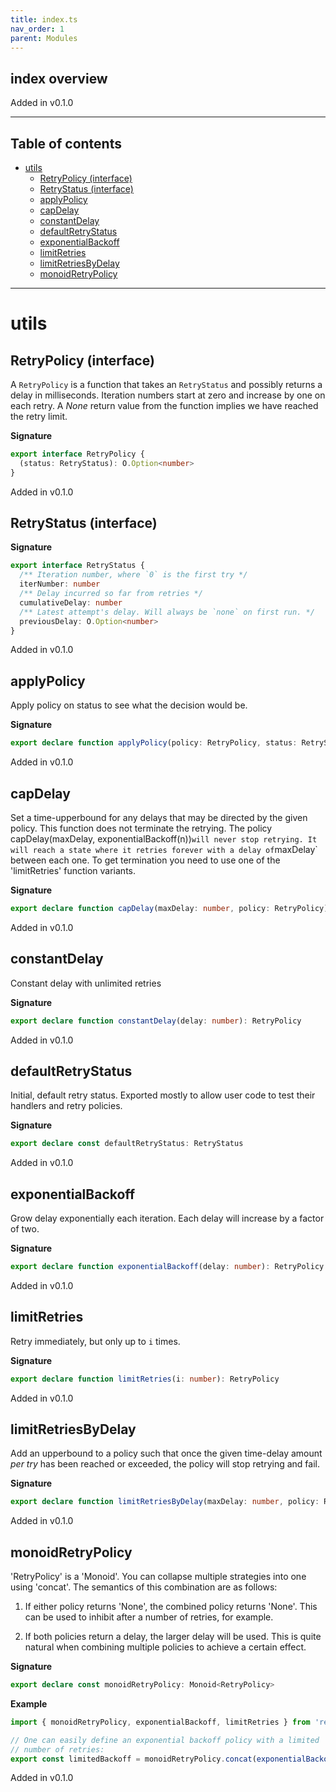 ```yaml
---
title: index.ts
nav_order: 1
parent: Modules
---
```


## index overview

Added in v0.1.0

---

<h2 class="text-delta">Table of contents</h2>

- [utils](#utils)
  - [RetryPolicy (interface)](#retrypolicy-interface)
  - [RetryStatus (interface)](#retrystatus-interface)
  - [applyPolicy](#applypolicy)
  - [capDelay](#capdelay)
  - [constantDelay](#constantdelay)
  - [defaultRetryStatus](#defaultretrystatus)
  - [exponentialBackoff](#exponentialbackoff)
  - [limitRetries](#limitretries)
  - [limitRetriesByDelay](#limitretriesbydelay)
  - [monoidRetryPolicy](#monoidretrypolicy)

---

# utils

## RetryPolicy (interface)

A `RetryPolicy` is a function that takes an `RetryStatus` and
possibly returns a delay in milliseconds. Iteration numbers start
at zero and increase by one on each retry. A _None_ return value from
the function implies we have reached the retry limit.

**Signature**

```ts
export interface RetryPolicy {
  (status: RetryStatus): O.Option<number>
}
```

Added in v0.1.0

## RetryStatus (interface)

**Signature**

```ts
export interface RetryStatus {
  /** Iteration number, where `0` is the first try */
  iterNumber: number
  /** Delay incurred so far from retries */
  cumulativeDelay: number
  /** Latest attempt's delay. Will always be `none` on first run. */
  previousDelay: O.Option<number>
}
```

Added in v0.1.0

## applyPolicy

Apply policy on status to see what the decision would be.

**Signature**

```ts
export declare function applyPolicy(policy: RetryPolicy, status: RetryStatus): RetryStatus
```

Added in v0.1.0

## capDelay

Set a time-upperbound for any delays that may be directed by the
given policy. This function does not terminate the retrying. The policy
capDelay(maxDelay, exponentialBackoff(n))`will never stop retrying. It will reach a state where it retries forever with a delay of`maxDelay`
between each one. To get termination you need to use one of the
'limitRetries' function variants.

**Signature**

```ts
export declare function capDelay(maxDelay: number, policy: RetryPolicy): RetryPolicy
```

Added in v0.1.0

## constantDelay

Constant delay with unlimited retries

**Signature**

```ts
export declare function constantDelay(delay: number): RetryPolicy
```

Added in v0.1.0

## defaultRetryStatus

Initial, default retry status. Exported mostly to allow user code
to test their handlers and retry policies.

**Signature**

```ts
export declare const defaultRetryStatus: RetryStatus
```

Added in v0.1.0

## exponentialBackoff

Grow delay exponentially each iteration.
Each delay will increase by a factor of two.

**Signature**

```ts
export declare function exponentialBackoff(delay: number): RetryPolicy
```

Added in v0.1.0

## limitRetries

Retry immediately, but only up to `i` times.

**Signature**

```ts
export declare function limitRetries(i: number): RetryPolicy
```

Added in v0.1.0

## limitRetriesByDelay

Add an upperbound to a policy such that once the given time-delay
amount _per try_ has been reached or exceeded, the policy will stop
retrying and fail.

**Signature**

```ts
export declare function limitRetriesByDelay(maxDelay: number, policy: RetryPolicy): RetryPolicy
```

Added in v0.1.0

## monoidRetryPolicy

'RetryPolicy' is a 'Monoid'. You can collapse multiple strategies into one using 'concat'.
The semantics of this combination are as follows:

1. If either policy returns 'None', the combined policy returns
   'None'. This can be used to inhibit after a number of retries,
   for example.

2. If both policies return a delay, the larger delay will be used.
   This is quite natural when combining multiple policies to achieve a
   certain effect.

**Signature**

```ts
export declare const monoidRetryPolicy: Monoid<RetryPolicy>
```

**Example**

```ts
import { monoidRetryPolicy, exponentialBackoff, limitRetries } from 'retry-ts'

// One can easily define an exponential backoff policy with a limited
// number of retries:
export const limitedBackoff = monoidRetryPolicy.concat(exponentialBackoff(50), limitRetries(5))
```

Added in v0.1.0

